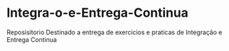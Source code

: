 # Integra-o-e-Entrega-Continua
Reposisitorio Destinado a entrega de exercicios e praticas de Integração e Entrega Continua
